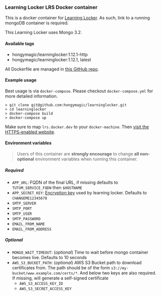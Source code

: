 ### Learning Locker LRS Docker container

This is a docker container for [Learning Locker](http://learninglocker.net).
As such, link to a running mongoDB container is required.

This Learning Locker uses Mongo 3.2.

#### Available tags

- hongymagic/learninglocker:1.12.1-http
- hongymagic/learninglocker:1.12.1, latest

All Dockerfile are managed in [this GitHub repo](https://github.com/hongymagic/learninglocker).

#### Example usage

Best usage is via `docker-compose`. Please checkout `docker-compose.yml` for
more detailed information.

```
> git clone git@github.com:hongymagic/learninglocker.git
> cd learninglocker
> docker-compose build
> docker-compose up
```

Make sure to map `lrs.docker.dev` to your `docker-machine`. Then [visit the HTTPS-enabled website](https://lrs.docker.dev).

#### Environment variables

> Users of this container are **strongly encourage** to change **all non-optional** environment variables when running this container.

##### Required

- `APP_URL`: FQDN of the final URL, if missing defaults to `TUTUM_SERVICE_FQDN` then `$HOSTNAME`
- `APP_SECRET_KEY`: [Encryption key](http://docs.learninglocker.net/installation/#configuration) used by learning locker. Defaults to `CHANGEME12345678`
- `SMTP_SERVER`
- `SMTP_PORT`
- `SMTP_USER`
- `SMTP_PASSWORD`
- `EMAIL_FROM_NAME`
- `EMAIL_FROM_ADDRESS`

##### Optional

- `MONGO_WAIT_TIMEOUT`: (_optional_) Time to wait before mongo container becomes live. Defaults to 10 seconds
- `AWS_S3_BUCKET_PATH`: (_optional_) AWS S3 Bucket path to download certificates from. The path should be of the form `s3://my-bucket/www.example.com/certs/*`. And below two keys are also required. If missing, will generate a self-signed certificate
	- `AWS_S3_ACCESS_KEY_ID`
	- `AWS_S3_SECRET_ACCESS_KEY`
